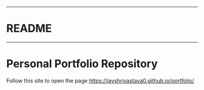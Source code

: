 -----------------------
# README
-----------------------

# Personal Portfolio Repository

Follow this site to open the page
https://jayshrivastava0.github.io/portfolio/
